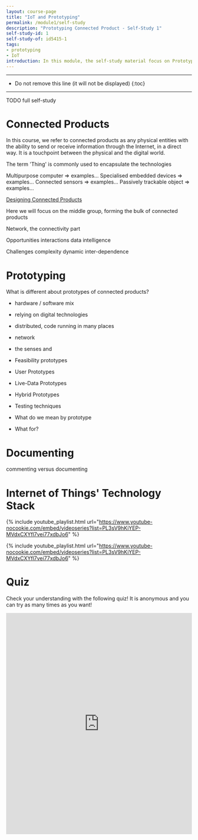 ```yaml
---
layout: course-page
title: "IoT and Prototyping"
permalink: /module1/self-study
description: "Prototyping Connected Product - Self-Study 1"
self-study-id: 1
self-study-of: id5415-1
tags:
- prototyping
- IoT
introduction: In this module, the self-study material focus on Prototyping and the Internet of Things' technology stack. We explore the purpose of a functional prototype, in close connection to feasibility testing. Then, we look at connected products, their main characteristics and why they often require a (partially) functional prototype. Finally, we introduce the concept of the Internet of Things (IoT), the technology backbone of connected products.
---
```


---

* Do not remove this line (it will not be displayed)
{:toc}

---

TODO full self-study

# Connected Products

In this course, we refer to connected products as any physical entities with the ability to send or receive information through the Internet, in a direct way. It is a touchpoint between the physical and the digital world.

The term 'Thing' is commonly used to encapsulate the technologies 

Multipurpose computer => examples...
Specialised embedded devices => examples...
Connected sensors => examples...
Passively trackable object => examples...

[Designing Connected Products](https://www.oreilly.com/library/view/designing-connected-products/9781449372682/)

Here we will focus on the middle group, forming the bulk of connected products

Network, the connectivity part


Opportunities
interactions
data
intelligence


Challenges
complexity
dynamic
inter-dependence


# Prototyping

What is different about prototypes of connected products?

* hardware / software mix
* relying on digital technologies
* distributed, code running in many places
* network
* the senses and 


* Feasibility prototypes
* User Prototypes
* Live-Data Prototypes
* Hybrid Prototypes

* Testing techniques

* What do we mean by prototype
* What for?

# Documenting

commenting versus documenting

# Internet of Things' Technology Stack

{% include youtube_playlist.html url="https://www.youtube-nocookie.com/embed/videoseries?list=PL3sV9hKiYEP-MVdxCXYfl7vei77xdbJo6" %}

{% include youtube_playlist.html url="https://www.youtube-nocookie.com/embed/videoseries?list=PL3sV9hKiYEP-MVdxCXYfl7vei77xdbJo6" %}

# Quiz

Check your understanding with the following quiz! It is anonymous and you can try as many times as you want!

<iframe width="640px" height= "600px" src= "https://forms.office.com/Pages/ResponsePage.aspx?id=TVJuCSlpMECM04q0LeCIe-EN8Fz6eUZIqbayPT_HeNhUNUFFMUxIMkxGN1Q5NFhSTDBSUTY4V0pNVS4u&embed=true" frameborder= "0" marginwidth= "0" marginheight= "0" style= "border: none; max-width:100%; max-height:100vh" allowfullscreen webkitallowfullscreen mozallowfullscreen msallowfullscreen> </iframe>